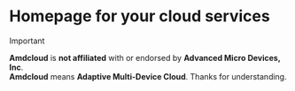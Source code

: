 # Homepage for your cloud services

> [!IMPORTANT]
> **Amdcloud** is __not affiliated__ with or endorsed by **Advanced Micro Devices, Inc**. \
> **Amdcloud** means __Adaptive Multi-Device Cloud__. Thanks for understanding.
